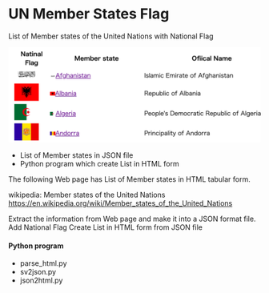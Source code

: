 UN Member States Flag
===============

List of Member states of the United Nations with National Flag

![un_countries_flag](https://github.com/ohwada/World_Countries/blob/9ce1348495a0580c2cdeb945d17f678870ac5b85/un_member_states_flag/screenshots/un_countries_flag.png)

- List of Member states in JSON file
- Python program which create List in HTML form

The following Web page has List of Member states in HTML tabular form.

wikipedia: Member states of the United Nations
https://en.wikipedia.org/wiki/Member_states_of_the_United_Nations

Extract the information from Web page
and make it into a JSON format file.
Add National Flag
Create List in HTML form from JSON file

#### Python program
- parse_html.py
- sv2json.py
- json2html.py


